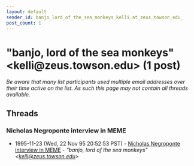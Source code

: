 ```yaml
---
layout: default
sender_id: banjo_lord_of_the_sea_monkeys_kelli_at_zeus_towson_edu_
post_count: 1
---
```


# "banjo, lord of the sea monkeys" <kelli<span>@</span>zeus.towson.edu> (1 post)

_Be aware that many list participants used multiple email addresses over their time active on the list. As such this page may not contain all threads available._

## Threads

### Nicholas Negroponte interview in MEME
+ 1995-11-23 (Wed, 22 Nov 95 20:52:53 PST) - [Nicholas Negroponte interview in MEME](/archive/1995/11/bbaf2e54f45f026cf94d297ee136d9088f77f9a00c79d71c4023d8d722a2e58a) - _"banjo, lord of the sea monkeys" \<kelli@zeus.towson.edu\>_

